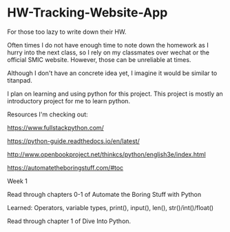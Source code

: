 # HW-Tracking-Website-App
For those too lazy to write down their HW.

Often times I do not have enough time to note down the homework as I hurry into the next class, so I rely on my classmates over wechat or the official SMIC website. However, those can be unreliable at times.

Although I don't have an concrete idea yet, I imagine it would be similar to titanpad.

I plan on learning and using python for this project. This project is mostly an introductory project for me to learn python.

Resources I'm checking out:

https://www.fullstackpython.com/

https://python-guide.readthedocs.io/en/latest/

http://www.openbookproject.net/thinkcs/python/english3e/index.html

https://automatetheboringstuff.com/#toc


Week 1

Read through chapters 0-1 of Automate the Boring Stuff with Python

Learned: Operators, variable types, print(), input(), len(), str()/int()/float()

Read through chapter 1 of Dive Into Python.
